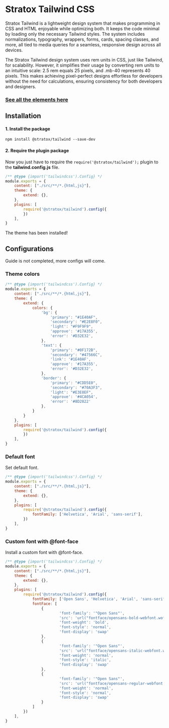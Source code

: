 

# Stratox Tailwind CSS
Stratox Tailwind is a lightweight design system that makes programming in CSS and HTML enjoyable while optimizing both. It keeps the code minimal by loading only the necessary Tailwind styles. The system includes normalizations, typography, wrappers, forms, cards, spacing classes, and more, all tied to media queries for a seamless, responsive design across all devices.

The Stratox Tailwind design system uses rem units in CSS, just like Tailwind, for scalability. However, it simplifies their usage by converting rem units to an intuitive scale: 2.5 rem equals 25 pixels, and .mb-40 represents 40 pixels. This makes achieving pixel-perfect designs effortless for developers without the need for calculations, ensuring consistency for both developers and designers.

### [See all the elements here](https://wazabii.se/stratox-tailwind/)

## Installation

#### 1. Install the package
```
npm install @stratox/tailwind --save-dev
```

#### 2. Require the plugin package
Now you just have to require the `require('@stratox/tailwind');` plugin to the **tailwind.config.js** file.

```js
/** @type {import('tailwindcss').Config} */
module.exports = {
    content: ["./src/**/*.{html,js}"],
    theme: {
        extend: {},
    },
    plugins: [
        require('@stratox/tailwind').config({
        })
    ],
}
```
The theme has been installed!

## Configurations
Guide is not completed, more configs will come.

### Theme colors
```js
/** @type {import('tailwindcss').Config} */
module.exports = {
    content: ["./src/**/*.{html,js}"],
    theme: {
        extend: {
            colors: {
                'bg': {
                    'primary': "#1E40AF",
                    'secondary': "#E2E8F0",
                    'light': "#F9F9F9",
                    'approve': '#17A355',
                    'error': '#D32E32',
                },
                'text': {
                    'primary': "#0F172B",
                    'secondary': "#47566C",
                    'link': '#1E40AF',
                    'approve': '#17A355',
                    'error': '#D32E32',
                },
                'border': {
                    'primary': "#CDD5E0",
                    'secondary': "#70A3F3",
                    'light': "#E3E8EF",
                    'approve': '#4CA054',
                    'error': '#8D2822'
                },
            }
        }
    },
    plugins: [
        require('@stratox/tailwind').config({
        })
    ],
}
```

### Default font
Set default font.
```js
/** @type {import('tailwindcss').Config} */
module.exports = {
    content: ["./src/**/*.{html,js}"],
    theme: {
        extend: {},
    },
    plugins: [
        require('@stratox/tailwind').config({
            fontFamily: ['Helvetica', 'Arial', 'sans-serif'],
        })
    ],
}

```
### Custom font with @font-face
Install a custom font with @font-face.
```js
/** @type {import('tailwindcss').Config} */
module.exports = {
    content: ["./src/**/*.{html,js}"],
    theme: {
        extend: {},
    },
    plugins: [
        require('@stratox/tailwind').config({
            fontFamily: ['Open Sans', 'Helvetica', 'Arial', 'sans-serif'],
            fontFace: [
                {
                        'font-family': '"Open Sans"',
                        'src': 'url("fontface/opensans-bold-webfont.woff2") format("woff2")',
                        'font-weight': 'bold',
                        'font-style': 'normal',
                        'font-display': 'swap'
                },
                {
                        'font-family': '"Open Sans"',
                        'src': 'url("fontface/opensans-italic-webfont.woff2") format("woff2")',
                        'font-weight': 'normal',
                        'font-style': 'italic',
                        'font-display': 'swap'
                },
                {
                        'font-family': '"Open Sans"',
                        'src': 'url("fontface/opensans-regular-webfont.woff2") format("woff2")',
                        'font-weight': 'normal',
                        'font-style': 'normal',
                        'font-display': 'swap'
                }
            ]
        })
    ],
}
```
